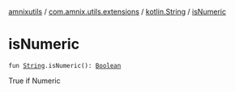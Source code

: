 [amnixutils](../../index.md) / [com.amnix.utils.extensions](../index.md) / [kotlin.String](index.md) / [isNumeric](./is-numeric.md)

# isNumeric

`fun `[`String`](https://kotlinlang.org/api/latest/jvm/stdlib/kotlin/-string/index.html)`.isNumeric(): `[`Boolean`](https://kotlinlang.org/api/latest/jvm/stdlib/kotlin/-boolean/index.html)

True if Numeric

